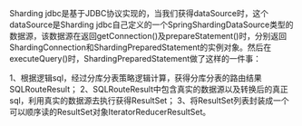 Sharding jdbc是基于JDBC协议实现的，当我们获得dataSource时，这个dataSource是Sharding jdbc自己定义的一个SpringShardingDataSource类型的数据源，该数据源在返回getConnection()及prepareStatement()时，分别返回ShardingConnection和ShardingPreparedStatement的实例对象。然后在executeQuery()时，ShardingPreparedStatement做了这样的一件事：


1、根据逻辑sql，经过分库分表策略逻辑计算，获得分库分表的路由结果SQLRouteResult；
2、SQLRouteResult中包含真实的数据源以及转换后的真正sql，利用真实的数据源去执行获得ResultSet；
3、将ResultSet列表封装成一个可以顺序读的ResultSet对象IteratorReducerResultSet。
 